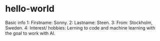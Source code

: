 # hello-world
Basic info
1: Firstname: Sonny.
2: Lastname: Steen.
3: From: Stockholm, Sweden.
4: Interest/ hobbies: Lerning to code and machine learning with the goal to work with AI.
